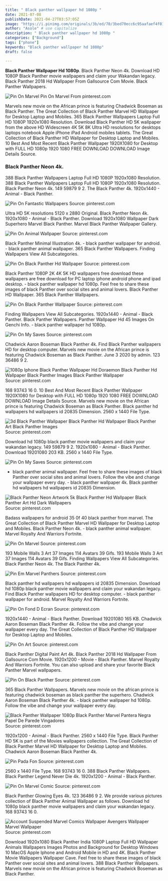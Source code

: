 ```yaml
---
title: " Black panther wallpaper hd 1080p "
date: 2021-07-08
publishDate: 2021-04-27T03:57:05Z
image: "https://i.pinimg.com/originals/3b/ed/70/3bed70ecc6c95aafaef4f015c2b364e3.jpg"
author: "Asole" # use capitalize
description: " Black panther wallpaper hd 1080p "
categories: ["Background"]
tags: ["phone"]
keywords: "Black panther wallpaper hd 1080p"
draft: false

---
```



**Black Panther Wallpaper Hd 1080p**. Black Panther Neon 4k. Download HD 1080P Black Panther movie wallpapers and claim your Wakandan legacy. Black Panther 2018 Hd Wallpaper From Gallsource Com Movie. Black Panther Wallpapers.

![Pin On Marvel](https://i.pinimg.com/564x/1b/d4/fe/1bd4fe2323026d1bc6635d20f58637d6.jpg "Pin On Marvel")
Pin On Marvel From pinterest.com


Marvels new movie on the African prince is featuring Chadwick Boseman as Black Panther. The Great Collection of Black Panther Marvel HD Wallpaper for Desktop Laptop and Mobiles. 365 Black Panther Wallpapers Laptop Full HD 1080P 1920x1080 Resolution. Download Black Panther HD 5K wallpaper from the above HD Widescreen 4K 5K 8K Ultra HD resolutions for desktops laptops notebook Apple iPhone iPad Android mobiles tablets. The Great Collection of Black Panther HD Wallpaper for Desktop Laptop and Mobiles. 10 Best And Most Recent Black Panther Wallpaper 1920X1080 for Desktop with FULL HD 1080p 1920 1080 FREE DOWNLOAD DOWNLOAD Image Details Source.

### Black Panther Neon 4k.

388 Black Panther Wallpapers Laptop Full HD 1080P 1920x1080 Resolution. 388 Black Panther Wallpapers Laptop Full HD 1080P 1920x1080 Resolution. Black Panther Neon 4k. 149 59879 9 2. The Black Panther 4k. 1920x1440 - Animal - Black Panther.


![Pin On Fantastic Wallpapers](https://i.pinimg.com/originals/18/7a/90/187a9078cbf602de4702a16889f3d857.jpg "Pin On Fantastic Wallpapers")
Source: pinterest.com

Ultra HD 5K resolutions 5120 x 2880 Original. Black Panther Neon 4k. 1920x1080 - Animal - Black Panther. Download 1920x1080 Wallpaper Dark Superhero Marvel Black Panther. Marvel Black Panther Wallpaper Gallery.

![Pin On Animal Wallpaper](https://i.pinimg.com/736x/3e/5c/d9/3e5cd9b02115250bda97dbe7e26eb94a.jpg "Pin On Animal Wallpaper")
Source: pinterest.com

Black Panther Minimal Illustration 4k. - black panther wallpaper for android. - black panther animal wallpaper. 365 Black Panther Wallpapers. Finding Wallpapers View All Subcategories.

![Pin On Black Panther Hd Wallpaper](https://i.pinimg.com/originals/58/b6/d9/58b6d9fd3e00074292e7025a3b2833b1.jpg "Pin On Black Panther Hd Wallpaper")
Source: pinterest.com

Black Panther 1080P 2K 4K 5K HD wallpapers free download these wallpapers are free download for PC laptop iphone android phone and ipad desktop. - black panther wallpaper hd 1080p. Feel free to share these images of black Panther over social sites and animal lovers. Black Panther HD Wallpaper. 365 Black Panther Wallpapers.

![Pin On Black Panther Wallpaper](https://i.pinimg.com/originals/fb/a3/54/fba35471f9de2d3c2812588cd56c3972.jpg "Pin On Black Panther Wallpaper")
Source: pinterest.com

Finding Wallpapers View All Subcategories. 1920x1440 - Animal - Black Panther. Black Panther Wallpapers. Panther Wallpaper Hd 45 Images On Genchi Info. - black panther wallpaper hd 1080p.

![Pin On My Saves](https://i.pinimg.com/originals/91/a3/73/91a373e71ec4dbe13ab5a374884b505f.jpg "Pin On My Saves")
Source: pinterest.com

Chadwick Aaron Boseman Black Panther 4k. Find Black Panther wallpapers HD for desktop computer. Marvels new movie on the African prince is featuring Chadwick Boseman as Black Panther. June 3 2020 by admin. 123 36486 9 2.

![1080p Iphone Black Panther Wallpaper Hd Doraemon Black Panther Hd Wallpaper Black Panther Images Black Panther Wallpaper](https://i.pinimg.com/originals/57/46/e2/5746e2c2ae7264cff3820b370793ce1a.png "1080p Iphone Black Panther Wallpaper Hd Doraemon Black Panther Hd Wallpaper Black Panther Images Black Panther Wallpaper")
Source: pinterest.com

168 93743 16 0. 10 Best And Most Recent Black Panther Wallpaper 1920X1080 for Desktop with FULL HD 1080p 1920 1080 FREE DOWNLOAD DOWNLOAD Image Details Source. Marvels new movie on the African prince is featuring Chadwick Boseman as Black Panther. Black panther hd wallpapers hd wallpapers id 20835 Dimension. 2560 x 1440 File Type.

![3d Black Panther Wallpaper Black Panther Hd Wallpaper Black Panther Art Black Panther Images](https://i.pinimg.com/originals/a0/00/d6/a000d62aa13c57c66c04ac6a77252be5.jpg "3d Black Panther Wallpaper Black Panther Hd Wallpaper Black Panther Art Black Panther Images")
Source: pinterest.com

Download hd 1080p black panther movie wallpapers and claim your wakandan legacy. 149 59879 9 2. 1920x1080 - Animal - Black Panther. Download 19201080 203 KB. 2560 x 1440 File Type.

![Pin On My Saves](https://i.pinimg.com/originals/db/eb/39/dbeb39707a50a609e11336a91ef87cf9.jpg "Pin On My Saves")
Source: pinterest.com

- black panther animal wallpaper. Feel free to share these images of black Panther over social sites and animal lovers. Follow the vibe and change your wallpaper every day. - black panther wallpaper 4k. Black panther hd wallpapers hd wallpapers id 20835 Dimension.

![Black Panther Neon Artwork 5k Black Panther Hd Wallpaper Black Panther Art Hd Dark Wallpapers](https://i.pinimg.com/originals/55/f6/de/55f6def3b928ad0dfcb194707333b43f.jpg "Black Panther Neon Artwork 5k Black Panther Hd Wallpaper Black Panther Art Hd Dark Wallpapers")
Source: pinterest.com

Badass wallpapers for android 35 0f 40 black panther from marvel. The Great Collection of Black Panther Marvel HD Wallpaper for Desktop Laptop and Mobiles. Black Panther Neon 4k. - black panther animal wallpaper. Marvel Royalty And Warriors Fortnite.

![Pin On Marvel](https://i.pinimg.com/564x/1b/d4/fe/1bd4fe2323026d1bc6635d20f58637d6.jpg "Pin On Marvel")
Source: pinterest.com

193 Mobile Walls 3 Art 37 Images 114 Avatars 39 Gifs. 193 Mobile Walls 3 Art 37 Images 114 Avatars 39 Gifs. Finding Wallpapers View All Subcategories. Black Panther Neon 4k. The Black Panther 4k.

![Pin Em Marvel Panthers](https://i.pinimg.com/originals/ae/17/fc/ae17fcd5dd7a15d7ffdce4224fe38055.jpg "Pin Em Marvel Panthers")
Source: pinterest.com

Black panther hd wallpapers hd wallpapers id 20835 Dimension. Download hd 1080p black panther movie wallpapers and claim your wakandan legacy. Find Black Panther wallpapers HD for desktop computer. - black panther wallpaper for android. Marvel Royalty And Warriors Fortnite.

![Pin On Fond D Ecran](https://i.pinimg.com/originals/f4/0f/24/f40f241e0acb9f5b4fec86313c18848f.jpg "Pin On Fond D Ecran")
Source: pinterest.com

1920x1440 - Animal - Black Panther. Download 19201080 165 KB. Chadwick Aaron Boseman Black Panther 4k. Follow the vibe and change your wallpaper every day. The Great Collection of Black Panther HD Wallpaper for Desktop Laptop and Mobiles.

![Pin On Art](https://i.pinimg.com/originals/93/55/75/935575db7ed96bed5fcd28b8f3b4b244.jpg "Pin On Art")
Source: pinterest.com

Black Panther Digital Paint Art 4k. Black Panther 2018 Hd Wallpaper From Gallsource Com Movie. 1920x1200 - Movie - Black Panther. Marvel Royalty And Warriors Fortnite. You can also upload and share your favorite Black Panther Marvel wallpapers.

![Pin On Black Panther](https://i.pinimg.com/736x/a3/7e/46/a37e46e8a850aac93d3893cd684e35ce.jpg "Pin On Black Panther")
Source: pinterest.com

365 Black Panther Wallpapers. Marvels new movie on the african prince is featuring chadwick boseman as black panther the superhero. Chadwick Aaron Boseman Black Panther 4k. - black panther wallpaper hd 1080p. Follow the vibe and change your wallpaper every day.

![Black Panther Wallpaper 1080p Black Panther Marvel Pantera Negra Papel De Parede Vingadores](https://i.pinimg.com/originals/9f/d5/a9/9fd5a915f2a3bafde2e6fba553151f60.jpg "Black Panther Wallpaper 1080p Black Panther Marvel Pantera Negra Papel De Parede Vingadores")
Source: pinterest.com

1920x1200 - Animal - Black Panther. 2560 x 1440 File Type. Black Panther HD 5K is part of the Movies wallpapers collection. The Great Collection of Black Panther Marvel HD Wallpaper for Desktop Laptop and Mobiles. Chadwick Aaron Boseman Black Panther 4k.

![Pin Pada Fon](https://i.pinimg.com/564x/ba/3d/29/ba3d29f6137d101cc448a536e3b2e379.jpg "Pin Pada Fon")
Source: pinterest.com

2560 x 1440 File Type. 168 93743 16 0. 388 Black Panther Wallpapers. Black Panther Legend Never Die 4k. 1920x1200 - Animal - Black Panther.

![Pin On Marvel Comic](https://i.pinimg.com/originals/8f/94/83/8f94830a8161579527836f0edcc89495.jpg "Pin On Marvel Comic")
Source: pinterest.com

Black Panther Glowing Eyes 4k. 123 36486 9 2. We provide various pictures collection of Black Panther Animal Wallpaper as follows. Download hd 1080p black panther movie wallpapers and claim your wakandan legacy. 168 93743 16 0.

![Account Suspended Marvel Comics Wallpaper Avengers Wallpaper Marvel Wallpaper](https://i.pinimg.com/originals/3b/ed/70/3bed70ecc6c95aafaef4f015c2b364e3.jpg "Account Suspended Marvel Comics Wallpaper Avengers Wallpaper Marvel Wallpaper")
Source: pinterest.com

Download 1920x1080 Black Panther India 1080P Laptop Full HD Wallpaper Animals Wallpapers Images Photos and Background for Desktop Windows 10 MacOS Apple Iphone and Android Mobile in HD and 4K. Black Panther Movie Wallpapers Wallpaper Cave. Feel free to share these images of black Panther over social sites and animal lovers. 388 Black Panther Wallpapers. Marvels new movie on the African prince is featuring Chadwick Boseman as Black Panther.

